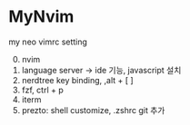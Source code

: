 # MyNvim
my neo vimrc setting

0. nvim 
1. language server -> ide 기능, javascript 설치
2. nerdtree key binding, ,alt + [ ]
3. fzf, ctrl + p
4. iterm
5. prezto: shell customize, .zshrc git 추가

